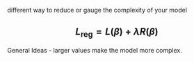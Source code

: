 different way to reduce or gauge the complexity of your model
## $$L_{\text{reg}} = L(\beta) + \lambda R(\beta)$$

General Ideas - larger values make the model more complex. 